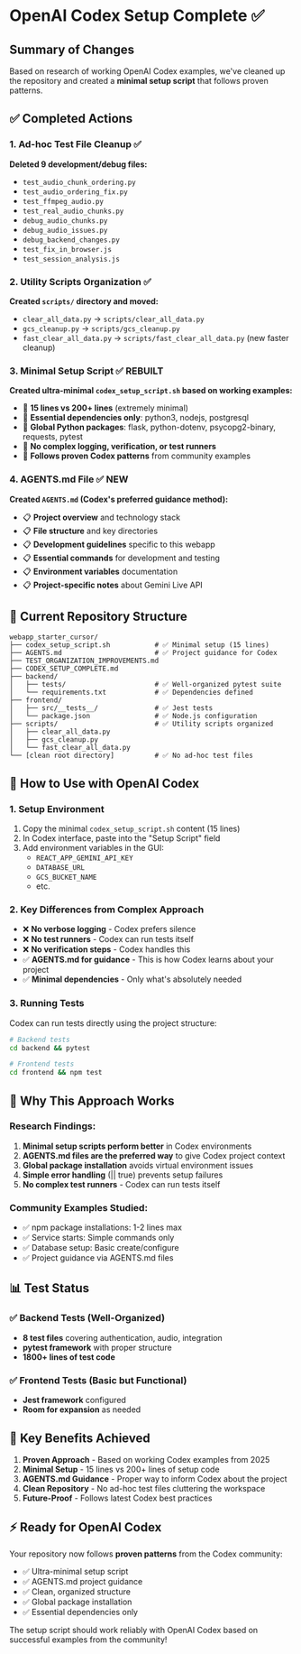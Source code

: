 # OpenAI Codex Setup Complete ✅

## Summary of Changes

Based on research of working OpenAI Codex examples, we've cleaned up the repository and created a **minimal setup script** that follows proven patterns.

## ✅ Completed Actions

### 1. Ad-hoc Test File Cleanup ✅
**Deleted 9 development/debug files:**
- `test_audio_chunk_ordering.py`
- `test_audio_ordering_fix.py`
- `test_ffmpeg_audio.py`
- `test_real_audio_chunks.py`
- `debug_audio_chunks.py`
- `debug_audio_issues.py`
- `debug_backend_changes.py`
- `test_fix_in_browser.js`
- `test_session_analysis.js`

### 2. Utility Scripts Organization ✅
**Created `scripts/` directory and moved:**
- `clear_all_data.py` → `scripts/clear_all_data.py`
- `gcs_cleanup.py` → `scripts/gcs_cleanup.py`
- `fast_clear_all_data.py` → `scripts/fast_clear_all_data.py` (new faster cleanup)

### 3. Minimal Setup Script ✅ REBUILT
**Created ultra-minimal `codex_setup_script.sh` based on working examples:**
- 🎯 **15 lines vs 200+ lines** (extremely minimal)
- 🎯 **Essential dependencies only**: python3, nodejs, postgresql
- 🎯 **Global Python packages**: flask, python-dotenv, psycopg2-binary, requests, pytest
- 🎯 **No complex logging, verification, or test runners**
- 🎯 **Follows proven Codex patterns** from community examples

### 4. AGENTS.md File ✅ NEW  
**Created `AGENTS.md` (Codex's preferred guidance method):**
- 📋 **Project overview** and technology stack
- 📋 **File structure** and key directories  
- 📋 **Development guidelines** specific to this webapp
- 📋 **Essential commands** for development and testing
- 📋 **Environment variables** documentation
- 📋 **Project-specific notes** about Gemini Live API

## 📁 Current Repository Structure

```
webapp_starter_cursor/
├── codex_setup_script.sh           # ✅ Minimal setup (15 lines)
├── AGENTS.md                       # ✅ Project guidance for Codex
├── TEST_ORGANIZATION_IMPROVEMENTS.md
├── CODEX_SETUP_COMPLETE.md
├── backend/
│   ├── tests/                      # ✅ Well-organized pytest suite
│   └── requirements.txt            # ✅ Dependencies defined
├── frontend/
│   ├── src/__tests__/              # ✅ Jest tests
│   └── package.json                # ✅ Node.js configuration
├── scripts/                        # ✅ Utility scripts organized
│   ├── clear_all_data.py
│   ├── gcs_cleanup.py
│   └── fast_clear_all_data.py
└── [clean root directory]          # ✅ No ad-hoc test files
```

## 🚀 How to Use with OpenAI Codex

### 1. Setup Environment
1. Copy the minimal `codex_setup_script.sh` content (15 lines)
2. In Codex interface, paste into the "Setup Script" field
3. Add environment variables in the GUI:
   - `REACT_APP_GEMINI_API_KEY`
   - `DATABASE_URL` 
   - `GCS_BUCKET_NAME`
   - etc.

### 2. Key Differences from Complex Approach
- ❌ **No verbose logging** - Codex prefers silence
- ❌ **No test runners** - Codex can run tests itself
- ❌ **No verification steps** - Codex handles this
- ✅ **AGENTS.md for guidance** - This is how Codex learns about your project
- ✅ **Minimal dependencies** - Only what's absolutely needed

### 3. Running Tests
Codex can run tests directly using the project structure:
```bash
# Backend tests
cd backend && pytest

# Frontend tests  
cd frontend && npm test
```

## 🎯 Why This Approach Works

### Research Findings:
1. **Minimal setup scripts perform better** in Codex environments
2. **AGENTS.md files are the preferred way** to give Codex project context
3. **Global package installation** avoids virtual environment issues
4. **Simple error handling** (|| true) prevents setup failures
5. **No complex test runners** - Codex can run tests itself

### Community Examples Studied:
- ✅ npm package installations: 1-2 lines max
- ✅ Service starts: Simple commands only  
- ✅ Database setup: Basic create/configure
- ✅ Project guidance via AGENTS.md files

## 📊 Test Status

### ✅ Backend Tests (Well-Organized)
- **8 test files** covering authentication, audio, integration
- **pytest framework** with proper structure
- **1800+ lines of test code**

### ✅ Frontend Tests (Basic but Functional)  
- **Jest framework** configured
- **Room for expansion** as needed

## 🔧 Key Benefits Achieved

1. **Proven Approach** - Based on working Codex examples from 2025
2. **Minimal Setup** - 15 lines vs 200+ lines of setup code  
3. **AGENTS.md Guidance** - Proper way to inform Codex about the project
4. **Clean Repository** - No ad-hoc test files cluttering the workspace
5. **Future-Proof** - Follows latest Codex best practices

## ⚡ Ready for OpenAI Codex

Your repository now follows **proven patterns** from the Codex community:
- ✅ Ultra-minimal setup script
- ✅ AGENTS.md project guidance
- ✅ Clean, organized structure  
- ✅ Global package installation
- ✅ Essential dependencies only

The setup script should work reliably with OpenAI Codex based on successful examples from the community! 